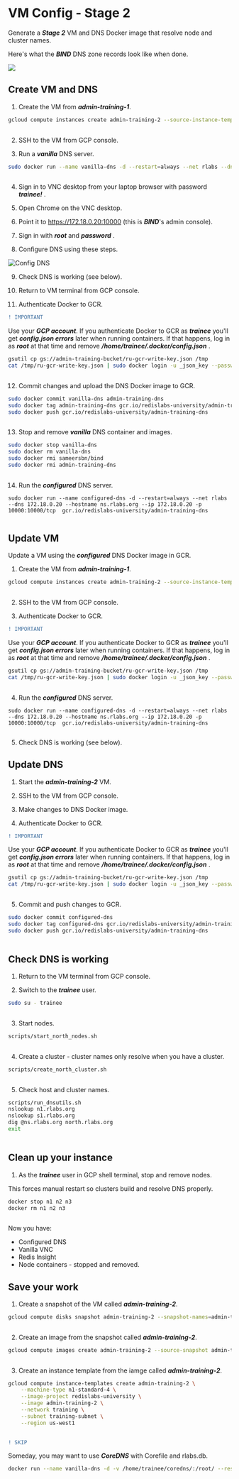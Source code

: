 # VM Config - Stage 2

Generate a ***Stage 2*** VM and DNS Docker image that resolve node and cluster names.

Here's what the ***BIND*** DNS zone records look like when done.

![](../config-dns/images/12-dns-done.png)

## Create VM and DNS

1. Create the VM from ***admin-training-1***.

```bash
gcloud compute instances create admin-training-2 --source-instance-template admin-training-1 --zone=us-west1-b
 
```

2. SSH to the VM from GCP console.

3. Run a ***vanilla*** DNS server.

```bash
sudo docker run --name vanilla-dns -d --restart=always --net rlabs --dns 172.18.0.20 --hostname ns.rlabs.org --ip 172.18.0.20 -p 10000:10000/tcp sameersbn/bind
 
```

4. Sign in to VNC desktop from your laptop browser with password ***trainee!*** .

5. Open Chrome on the VNC desktop.

6. Point it to https://172.18.0.20:10000 (this is ***BIND***'s admin console).

7. Sign in with ***root*** and ***password*** .

8. Configure DNS using these steps.

![Config DNS](config-dns)

9. Check DNS is working (see below).

10. Return to VM terminal from GCP console.

11. Authenticate Docker to GCR.

```diff
! IMPORTANT
```
Use your ***GCP account***. If you authenticate Docker to GCR as ***trainee*** you'll get ***config.json errors*** later when running containers. If that happens, log in as ***root*** at that time and remove ***/home/trainee/.docker/config.json*** .

```bash
gsutil cp gs://admin-training-bucket/ru-gcr-write-key.json /tmp
cat /tmp/ru-gcr-write-key.json | sudo docker login -u _json_key --password-stdin https://gcr.io
 
```

12. Commit changes and upload the DNS Docker image to GCR.

```bash
sudo docker commit vanilla-dns admin-training-dns
sudo docker tag admin-training-dns gcr.io/redislabs-university/admin-training-dns
sudo docker push gcr.io/redislabs-university/admin-training-dns
 
```

13. Stop and remove ***vanilla*** DNS container and images.

```bash
sudo docker stop vanilla-dns
sudo docker rm vanilla-dns
sudo docker rmi sameersbn/bind
sudo docker rmi admin-training-dns
 
```

14. Run the ***configured*** DNS server.

```
sudo docker run --name configured-dns -d --restart=always --net rlabs --dns 172.18.0.20 --hostname ns.rlabs.org --ip 172.18.0.20 -p 10000:10000/tcp  gcr.io/redislabs-university/admin-training-dns
 
```

## Update VM

Update a VM using the ***configured*** DNS Docker image in GCR.

1. Create the VM from ***admin-training-1***.

```bash
gcloud compute instances create admin-training-2 --source-instance-template admin-training-1 --zone=us-west1-b
 
```

2. SSH to the VM from GCP console.

3. Authenticate Docker to GCR.

```diff
! IMPORTANT
```
Use your ***GCP account***. If you authenticate Docker to GCR as ***trainee*** you'll get ***config.json errors*** later when running containers. If that happens, log in as ***root*** at that time and remove ***/home/trainee/.docker/config.json*** .

```bash
gsutil cp gs://admin-training-bucket/ru-gcr-write-key.json /tmp
cat /tmp/ru-gcr-write-key.json | sudo docker login -u _json_key --password-stdin https://gcr.io
 
```

4. Run the ***configured*** DNS server.

```
sudo docker run --name configured-dns -d --restart=always --net rlabs --dns 172.18.0.20 --hostname ns.rlabs.org --ip 172.18.0.20 -p 10000:10000/tcp  gcr.io/redislabs-university/admin-training-dns
 
```

5. Check DNS is working (see below).

## Update DNS

1. Start the ***admin-training-2*** VM.

2. SSH to the VM from GCP console.

3. Make changes to DNS Docker image.

4. Authenticate Docker to GCR.

```diff
! IMPORTANT
```
Use your ***GCP account***. If you authenticate Docker to GCR as ***trainee*** you'll get ***config.json errors*** later when running containers. If that happens, log in as ***root*** at that time and remove ***/home/trainee/.docker/config.json*** .

```bash
gsutil cp gs://admin-training-bucket/ru-gcr-write-key.json /tmp
cat /tmp/ru-gcr-write-key.json | sudo docker login -u _json_key --password-stdin https://gcr.io
 
```

5. Commit and push changes to GCR.

```bash
sudo docker commit configured-dns
sudo docker tag configured-dns gcr.io/redislabs-university/admin-training-dns
sudo docker push gcr.io/redislabs-university/admin-training-dns
 
```

## Check DNS is working

1. Return to the VM terminal from GCP console.

2. Switch to the ***trainee*** user.

```bash
sudo su - trainee
 
```

3. Start nodes.

```bash
scripts/start_north_nodes.sh
 
```

4. Create a cluster - cluster names only resolve when you have a cluster.

```bash
scripts/create_north_cluster.sh
 
```

5. Check host and cluster names.

```bash
scripts/run_dnsutils.sh
nslookup n1.rlabs.org
nslookup s1.rlabs.org
dig @ns.rlabs.org north.rlabs.org
exit
 
```

## Clean up your instance

1. As the ***trainee*** user in GCP shell terminal, stop and remove nodes.

This forces manual restart so clusters build and resolve DNS properly.

```bash
docker stop n1 n2 n3
docker rm n1 n2 n3
 
```

Now you have:
- Configured DNS
- Vanilla VNC
- Redis Insight
- Node containers - stopped and removed.

## Save your work

1. Create a snapshot of the VM called ***admin-training-2***.

```bash
gcloud compute disks snapshot admin-training-2 --snapshot-names=admin-training-2 --zone=us-west1-b
 
```

2. Create an image from the snapshot called ***admin-training-2***.

```bash
gcloud compute images create admin-training-2 --source-snapshot admin-training-2 --storage-location us-west1
 
```

3. Create an instance template from the iamge called ***admin-training-2***.

```bash
gcloud compute instance-templates create admin-training-2 \
    --machine-type n1-standard-4 \
    --image-project redislabs-university \
    --image admin-training-2 \
    --network training \
    --subnet training-subnet \
    --region us-west1
 
```

```diff
! SKIP
```
Someday, you may want to use ***CoreDNS*** with Corefile and rlabs.db.

```bash
docker run --name vanilla-dns -d -v /home/trainee/coredns/:/root/ --restart=always --net rlabs --dns 172.18.0.20 --hostname ns.rlabs.org --ip 172.18.0.20  coredns/coredns -conf /root/Corefile
```
